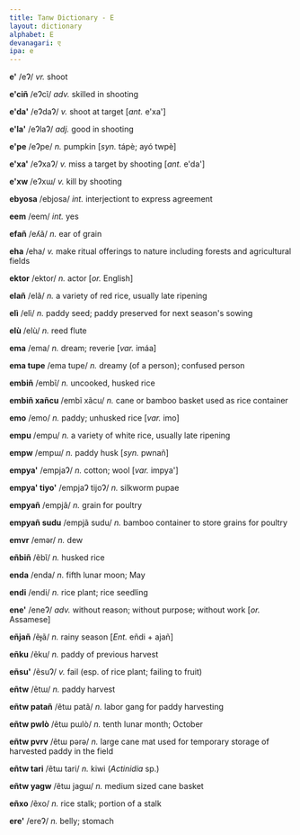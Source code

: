 ```yaml
---
title: Tanw Dictionary - E
layout: dictionary
alphabet: E
devanagari: ए
ipa: e
---
```


__e'__  /eɁ/ _vr._  shoot       


__e'ciñ__ /eɁcĩ/ _adv._  skilled in shooting       


__e'da'__ /eɁdaɁ/ _v._  shoot at target [_ant._  e'xa']   


__e'la'__ /eɁlaɁ/ _adj._  good in shooting        


__e'pe__  /eɁpe/ _n._  pumpkin [_syn._  tápè; ayó twpè]    


__e'xa'__ /eɁxaɁ/ _v._  miss a target by shooting [_ant._  e'da']   


__e'xw__  /eɁxɯ/ _v._  kill by shooting    


__ebyosa__ /ebjosa/	_int._	interjectiont to express agreement


__eem__	/eem/ _int._	yes


__efañ__  /eʎã/ _n._  ear of grain        


__eha__ /eha/ _v._  make ritual offerings to nature including forests and agricultural fields


__ektor__ /ektor/ _n._ actor [_or._ English]


__elañ__  /elã/ _n._  a variety of red rice, usually late ripening        


__elì__ /elì/ _n._  paddy seed; paddy preserved for next season's sowing        


__elù__ /elù/ _n._  reed flute        


__ema__ /ema/ _n._  dream; reverie  [_var._  imáa]    


__ema tupe__  /ema tupe/ _n._  dreamy (of a person); confused person       


__embiñ__ /embĩ/ _n._  uncooked, husked rice       


__embiñ xañcu__ /embĩ xãcu/ _n._  cane or bamboo basket used as rice container        


__emo__ /emo/ _n._  paddy; unhusked rice  [_var._  imo]   


__empu__  /empu/ _n._  a variety of white rice, usually late ripening        


__empw__  /empɯ/ _n._  paddy husk  [_syn._  pwnañ]   


__empya'__  /empjaɁ/ _n._  cotton; wool  [_var._  impya']    


__empya' tiyo'__  /empjaɁ tijoɁ/ _n._  silkworm pupae        


__empyañ__ /empjã/  _n._  grain for poultry       


__empyañ sudu__ /empjã sudu/ _n._  bamboo container to store grains for poultry        


__emvr__  /emǝr/ _n._  dew       


__eñbiñ__ /ẽbĩ/ _n._  husked rice       


__enda__  /enda/ _n._  fifth lunar moon; May       


__endi__  /endi/ _n._  rice plant; rice seedling       


__ene'__  /eneɁ/ _adv._  without reason; without purpose; without work [_or._ Assamese]   

__eñjañ__	/ẽɟã/ _n._	rainy season	[_Ent._	eñdi + ajañ]


__eñku__	/ẽku/ _n._	paddy of previous harvest		


__eñsu'__ /ẽsuɁ/ _v._  fail (esp. of rice plant; failing to fruit)        


__eñtw__  /ẽtɯ/ _n._  paddy harvest       


__eñtw patañ__  /ẽtɯ patã/ _n._  labor gang for paddy harvesting       


__eñtw pwlò__ /ẽtɯ pɯlò/ _n._  tenth lunar month; October        


__eñtw pvrv__ /ẽtɯ pǝrǝ/ _n._  large cane mat used for temporary storage of harvested paddy in the field       


__eñtw tari__ /ẽtɯ tari/ _n._  kiwi (_Actinidia_ sp.)        


__eñtw yagw__ /ẽtɯ jagɯ/ _n._  medium sized cane basket        


__eñxo__ /ẽxo/  _n._  rice stalk; portion of a stalk        


__ere'__  /ereɁ/ _n._  belly; stomach        

